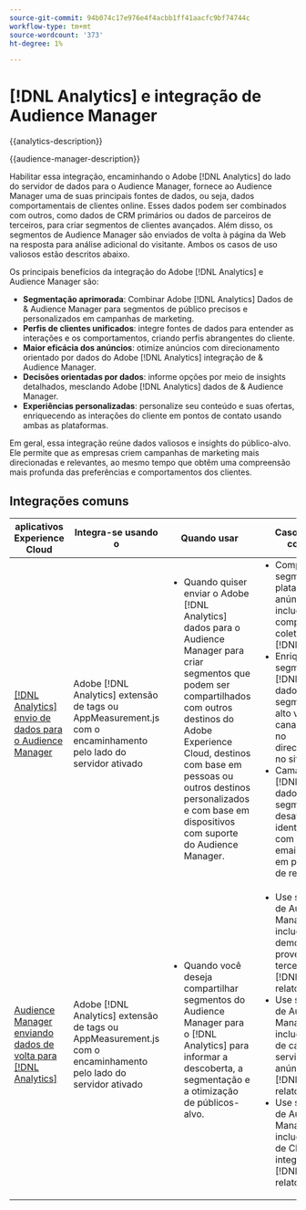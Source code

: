 ```yaml
---
source-git-commit: 94b074c17e976e4f4acbb1ff41aacfc9bf74744c
workflow-type: tm+mt
source-wordcount: '373'
ht-degree: 1%

---
```



# [!DNL Analytics] e integração de Audience Manager

{{analytics-description}}

{{audience-manager-description}}

Habilitar essa integração, encaminhando o Adobe [!DNL Analytics] do lado do servidor de dados para o Audience Manager, fornece ao Audience Manager uma de suas principais fontes de dados, ou seja, dados comportamentais de clientes online. Esses dados podem ser combinados com outros, como dados de CRM primários ou dados de parceiros de terceiros, para criar segmentos de clientes avançados. Além disso, os segmentos de Audience Manager são enviados de volta à página da Web na resposta para análise adicional do visitante. Ambos os casos de uso valiosos estão descritos abaixo.

Os principais benefícios da integração do Adobe [!DNL Analytics] e Audience Manager são:

+ **Segmentação aprimorada**: Combinar Adobe [!DNL Analytics] Dados de &amp; Audience Manager para segmentos de público precisos e personalizados em campanhas de marketing.
+ **Perfis de clientes unificados**: integre fontes de dados para entender as interações e os comportamentos, criando perfis abrangentes do cliente.
+ **Maior eficácia dos anúncios**: otimize anúncios com direcionamento orientado por dados do Adobe [!DNL Analytics] integração de &amp; Audience Manager.
+ **Decisões orientadas por dados**: informe opções por meio de insights detalhados, mesclando Adobe [!DNL Analytics] dados de &amp; Audience Manager.
+ **Experiências personalizadas**: personalize seu conteúdo e suas ofertas, enriquecendo as interações do cliente em pontos de contato usando ambas as plataformas.

Em geral, essa integração reúne dados valiosos e insights do público-alvo. Ele permite que as empresas criem campanhas de marketing mais direcionadas e relevantes, ao mesmo tempo que obtêm uma compreensão mais profunda das preferências e comportamentos dos clientes.

## Integrações comuns

<table>
    <thead>
        <tr>
            <th>aplicativos Experience Cloud</th>
            <th>Integra-se usando o</th>
            <th>Quando usar</th>
            <th>Casos de uso comuns</th>
        </tr>
    </thead>
    <tbody>
        <tr>
            <td>
                <a href="/docs/analytics-learn/tutorials/integrations/audience-manager/enable-server-side-forwarding-in-adobe-launch.html" target="_blank" rel="noreferrer">[!DNL Analytics] envio de dados para o Audience Manager</a>
            </td>
            <td>Adobe [!DNL Analytics] extensão de tags ou AppMeasurement.js com o encaminhamento pelo lado do servidor ativado</td>
            <td>
                <ul style="margin-top: 0;">
                    <li>Quando quiser enviar o Adobe [!DNL Analytics] dados para o Audience Manager para criar segmentos que podem ser compartilhados com outros destinos do Adobe Experience Cloud, destinos com base em pessoas ou outros destinos personalizados e com base em dispositivos com suporte do Audience Manager.</li>
                </ul>
            </td>
            <td>
                <ul style="margin-top: 0;">
                    <li>Compartilhar segmentos em plataformas de anúncios que incluem atributos comportamentais coletados no [!DNL Analytics].</li>
                    <li>Enriquecer segmentos com [!DNL Analytics] dados para criar segmentos de alto valor entre canais para usar no direcionamento no site.</li>
                    <li>Camada em [!DNL Analytics] dados para segmentos desativados em identificadores com hash, como email, para uso em plataformas de redes sociais.</li>
                </ul>
            </td>
        </tr>        
        <tr>
            <td>
                <a href="https://experienceleague.adobe.com/docs/analytics/integration/audience-analytics/mc-audiences-aam.html" target="_blank" rel="noreferrer">Audience Manager enviando dados de volta para [!DNL Analytics]</a>
            </td>
            <td>Adobe [!DNL Analytics] extensão de tags ou AppMeasurement.js com o encaminhamento pelo lado do servidor ativado</td>
            <td>
                <ul style="margin-top: 0;">
                    <li>Quando você deseja compartilhar segmentos do Audience Manager para o [!DNL Analytics] para informar a descoberta, a segmentação e a otimização de públicos-alvo.</li>
                </ul>
            </td>
            <td>
                <ul style="margin-top: 0;">
                    <li>Use segmentos de Audience Manager que incluem dados demográficos de provedores de terceiros no [!DNL Analytics] relatórios.</li>
                    <li>Use segmentos de Audience Manager que incluem dados de campanha de servidores de anúncios em [!DNL Analytics] relatórios.</li>
                    <li>Use segmentos de Audience Manager que incluem dados de CRM integrados no [!DNL Analytics] relatórios.</li>
                </ul>
            </td>
        </tr>
    </tbody>
</table>
